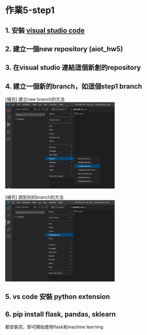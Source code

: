 # 作業5-step1

## 1. 安裝 [visual studio code](https://code.visualstudio.com/)
## 2. 建立一個new repository (aiot_hw5)
## 3. 在visual studio 連結這個新創的repository
## 4. 建立一個新的branch，如這個step1 branch
[補充] 建立new branch的方法\
<img src="step1_1.jpg" alt="aiot" width="350"/>

[補充] 跳到別的branch的方法\
<img src="step1_2.jpg" alt="aiot" width="350"/>

## 5. vs code 安裝 python extension
## 6. pip install flask, pandas, sklearn
都安裝完，即可開始使用flask和machine learning
